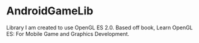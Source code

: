 AndroidGameLib
==============

Library I am created to use OpenGL ES 2.0.  Based off book, Learn OpenGL ES: For Mobile Game and Graphics Development.

